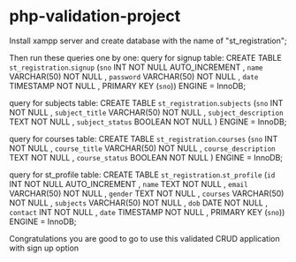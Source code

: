 # php-validation-project

Install xampp server and create database with the name of "st_registration";

Then run these queries one by one:
query for signup table:
CREATE TABLE `st_registration`.`signup` (`sno` INT NOT NULL AUTO_INCREMENT , `name` VARCHAR(50) NOT NULL , `password` VARCHAR(50) NOT NULL , `date` TIMESTAMP NOT NULL , PRIMARY KEY (`sno`)) ENGINE = InnoDB; 

query for subjects table:
CREATE TABLE `st_registration`.`subjects` (`sno` INT NOT NULL , `subject_title` VARCHAR(50) NOT NULL , `subject_description` TEXT NOT NULL , `subject_status` BOOLEAN NOT NULL ) ENGINE = InnoDB; 

query for courses table:
CREATE TABLE `st_registration`.`courses` (`sno` INT NOT NULL , `course_title` VARCHAR(50) NOT NULL , `course_description` TEXT NOT NULL , `course_status` BOOLEAN NOT NULL ) ENGINE = InnoDB;

query for st_profile table:
CREATE TABLE `st_registration`.`st_profile` (`id` INT NOT NULL AUTO_INCREMENT , `name` TEXT NOT NULL , `email` VARCHAR(50) NOT NULL , `gender` TEXT NOT NULL , `courses` VARCHAR(50) NOT NULL , `subjects` VARCHAR(50) NOT NULL , `dob` DATE NOT NULL , `contact` INT NOT NULL , `date` TIMESTAMP NOT NULL , PRIMARY KEY (`sno`)) ENGINE = InnoDB; 

Congratulations you are good to go to use this validated CRUD application with sign up option

